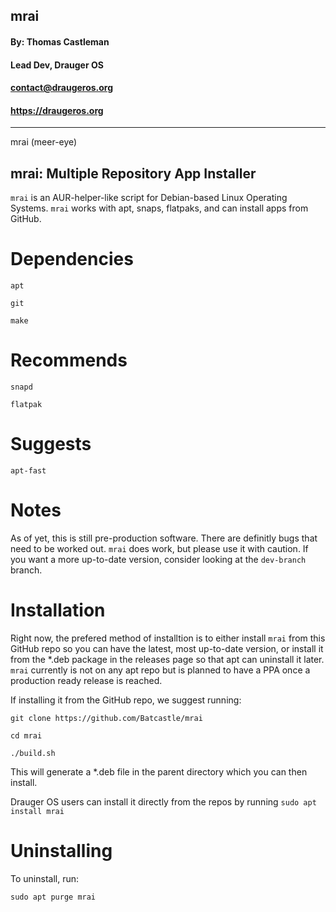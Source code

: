 ## **mrai** ##
#### By: Thomas Castleman 
#### Lead Dev, Drauger OS
#### <contact@draugeros.org>
#### https://draugeros.org
---
mrai (meer-eye) 

mrai: Multiple Repository App Installer
---

`mrai` is an AUR-helper-like script for Debian-based Linux Operating Systems. `mrai` works with apt, snaps, flatpaks, and can install apps from GitHub.

# Dependencies
  `apt`
  
  `git`
  
  `make`
  
# Recommends
  `snapd`
  
  `flatpak`
  
# Suggests
  `apt-fast`
  
  
# Notes
As of yet, this is still pre-production software. There are definitly bugs that need to be worked out. `mrai` does work, but please use it with caution.
If you want a more up-to-date version, consider looking at the `dev-branch` branch. 

# Installation
Right now, the prefered method of installtion is to either install `mrai` from this GitHub repo so you can have the latest, most up-to-date version, or install it from the \*.deb package in the releases page so that apt can uninstall it later. `mrai` currently is not on any apt repo but is planned to have a PPA once a production ready release is reached.

If installing it from the GitHub repo, we suggest running:

`git clone https://github.com/Batcastle/mrai`

`cd mrai`

`./build.sh`

This will generate a \*.deb file in the parent directory which you can then install.

Drauger OS users can install it directly from the repos by running `sudo apt install mrai`

# Uninstalling
To uninstall, run:

  `sudo apt purge mrai`
